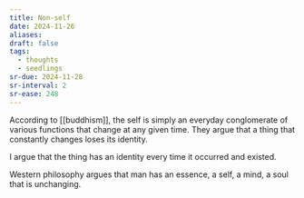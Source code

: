 ```yaml
---
title: Non-self
date: 2024-11-26
aliases: 
draft: false
tags:
  - thoughts
  - seedlings
sr-due: 2024-11-28
sr-interval: 2
sr-ease: 248
---
```

According to [[buddhism]], the self is simply an everyday conglomerate of various functions that change at any given time. They argue that a thing that constantly changes loses its identity.

I argue that the thing has an identity every time it occurred and existed.

Western philosophy argues that man has an essence, a self, a mind, a soul that is unchanging.